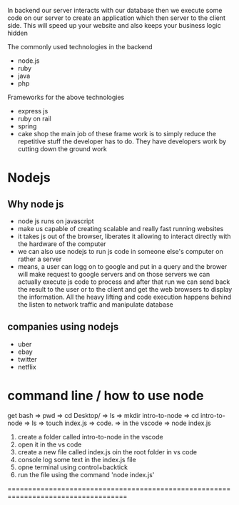 In backend our server interacts with our database then we execute some code on our server to create an application which then server to the client side. This will speed up your website and also keeps your business logic hidden

The commonly used technologies in the backend

- node.js
- ruby
- java
- php

Frameworks for the above technologies

- express js
- ruby on rail
- spring
- cake shop
  the main job of these frame work is to simply reduce the repetitive stuff the developer has to do. They have developers work by cutting down the ground work

# Nodejs

## Why node js

- node js runs on javascript
- make us capable of creating scalable and really fast running websites
- it takes js out of the browser, liberates it allowing to interact directly with the hardware of the computer
- we can also use nodejs to run js code in someone else's computer on rather a server
- means, a user can logg on to google and put in a query and the brower will make request to google servers and on those servers we can actually execute js code to process and after that run we can send back the result to the user or to the client and get the web browsers to display the information. All the heavy lifting and code execution happens behind the listen to network traffic and manipulate database

## companies using nodejs

- uber
- ebay
- twitter
- netflix

# command line / how to use node

get bash => pwd => cd Desktop/ => ls => mkdir intro-to-node => cd intro-to-node => ls => touch index.js => code.
=> in the vscode => node index.js

1. create a folder called intro-to-node in the vscode
2. open it in the vs code
3. create a new file called index.js oin the root folder in vs code
4. console log some text in the index.js file
5. opne terminal using control+backtick
6. run the file using the command 'node index.js'

===================================================================================
